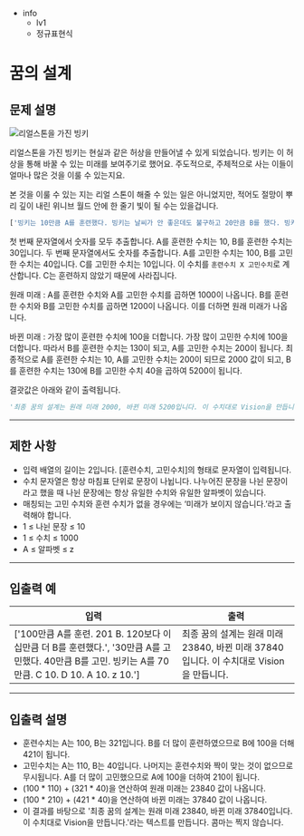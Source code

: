 - info
    - lv1
    - 정규표현식

# 꿈의 설계

## 문제 설명

![리얼스톤을 가진 빙키](./4_1.webp)

리얼스톤을 가진 빙키는 현실과 같은 허상을 만들어낼 수 있게 되었습니다. 빙키는 이 허상을 통해 바꿀 수 있는 미래를 보여주기로 했어요. 주도적으로, 주체적으로 사는 이들이 얼마나 많은 것을 이룰 수 있는지요.

본 것을 이룰 수 있는 지는 리얼 스톤이 해줄 수 있는 일은 아니었지만, 적어도 절망이 뿌리 깊이 내린 위니브 월드 안에 한 줄기 빛이 될 수는 있을겁니다.

```py
['빙키는 10만큼 A를 훈련했다. 빙키는 날씨가 안 좋은데도 불구하고 20만큼 B를 했다. 빙키는 비가 내리는 가운데서도 10만큼 B를 훈련했다.', '빙키는 A를 30만큼 고민했다. 40만큼 B를 고민했다. 빙키는 A를 70만큼 참 오랜 시간 고민했다. 빙키는 놀랍게도 C를 10만큼 고민했다.']
```

첫 번째 문자열에서 숫자를 모두 추출합니다. A를 훈련한 수치는 10, B를 훈련한 수치는 30입니다. 두 번째 문자열에서도 숫자를 추출합니다. A를 고민한 수치는 100, B를 고민한 수치는 40입니다. C를 고민한 수치는 10입니다. 이 수치를 `훈련수치 X 고민수치`로 계산합니다. C는 훈련하지 않았기 때문에 사라집니다.


원래 미래 : A를 훈련한 수치와 A를 고민한 수치를 곱하면 1000이 나옵니다. B를 훈련한 수치와 B를 고민한 수치를 곱하면 1200이 나옵니다. 이를 더하면 원래 미래가 나옵니다.


바뀐 미래 : 가장 많이 훈련한 수치에 100을 더합니다. 가장 많이 고민한 수치에 100을 더합니다. 따라서 B를 훈련한 수치는 130이 되고, A를 고민한 수치는 200이 됩니다. 최종적으로 A를 훈련한 수치는 10, A를 고민한 수치는 200이 되므로 2000 값이 되고, B를 훈련한 수치는 130에 B를 고민한 수치 40을 곱하여 5200이 됩니다.

결괏값은 아래와 같이 출력됩니다.

```py
'최종 꿈의 설계는 원래 미래 2000, 바뀐 미래 5200입니다. 이 수치대로 Vision을 만듭니다.'
```

---

## 제한 사항

- 입력 배열의 길이는 2입니다. [훈련수치, 고민수치]의 형태로 문자열이 입력됩니다.
- 수치 문자열은 항상 마침표 단위로 문장이 나뉩니다. 나누어진 문장을 나뉜 문장이라고 했을 때 나뉜 문장에는 항상 유일한 수치와 유일한 알파벳이 있습니다.
- 매칭되는 고민 수치와 훈련 수치가 없을 경우에는 ‘미래가 보이지 않습니다.’라고 출력해야 합니다.
- 1 ≤ 나뉜 문장  ≤ 10
- 1 ≤ 수치 ≤ 1000
- A ≤ 알파벳 ≤ z

---

## 입출력 예

| 입력                                  | 출력  |
| ---------------------------------------- | ------- |
| ['100만큼 A를 훈련. 201 B.  120보다 이십만큼 더 B를 훈련했다.', '30만큼 A를 고민했다. 40만큼 B를 고민. 빙키는 A를 70만큼. C 10. D 10. A 10. z 10.'] | 최종 꿈의 설계는 원래 미래 23840, 바뀐 미래 37840입니다. 이 수치대로 Vision을 만듭니다. |

---

## 입출력 설명

- 훈련수치는 A는 100, B는 321입니다. B를 더 많이 훈련하였으므로 B에 100을 더해 421이 됩니다.
- 고민수치는 A는 110, B는 40입니다. 나머지는 훈련수치와 짝이 맞는 것이 없으므로 무시됩니다. A를 더 많이 고민했으므로 A에 100을 더하여 210이 됩니다.
- (100 * 110) + (321 * 40)을 연산하여 원래 미래는 23840 값이 나옵니다.
- (100 * 210) + (421 * 40)을 연산하여 바뀐 미래는 37840 값이 나옵니다.
- 이 결과를 바탕으로 '최종 꿈의 설계는 원래 미래 23840, 바뀐 미래 37840입니다. 이 수치대로 Vision을 만듭니다.'라는 텍스트를 만듭니다. 콤마는 찍지 않습니다.